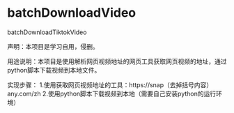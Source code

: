 # batchDownloadVideo
batchDownloadTiktokVideo

声明：本项目是学习自用，侵删。

用途说明：本项目是使用解析网页视频地址的网页工具获取网页视频的地址，通过python脚本下载视频到本地文件。

实现步骤：
1.使用获取网页视频地址的工具：https://snap（去掉括号内容）any.com/zh
2.使用python脚本下载视频到本地（需要自己安装python的运行环境）
